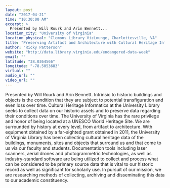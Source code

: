 ```yaml
---
layout: post
date: "2017-04-21"
time: "10:30:00 AM"
excerpt: >
  Presented by Will Rourk and Arin Bennett...
location_city: "University of Virginia"
location_physical: "Clemons Library VizLounge, Charlottesville, VA"
title: "Preserving Artifact and Architecture with Cultural Heritage Informatics"
author: "Ricky Patterson"
website: "http://data.library.virginia.edu/endangered-data-week"
email: ""
latitude: "38.0364566"
longitude: "-78.5053683"
virtual: ""
audio_url: ""
video_url: ""
---
```


Presented by Will Rourk and Arin Bennett. 
Intrinsic to historic buildings and objects is the condition that they are subject to potential transfiguration and even loss over time. Cultural Heritage Informatics at the University Library seeks to collect data on our historic assets and to preserve data regarding their conditions over time. The University of Virginia has the rare privilege and honor of being located at a UNESCO World Heritage Site. We are surrounded by history at every level, from artifact to architecture. With equipment obtained by a far-sighted grant obtained in 2011, the University of Virginia Library has been collecting cultural heritage data of the buildings, monuments, sites and objects that surround us and that come to us via our faculty and students. Documentation tools including laser scanners, aerial drones and photogrammetric technologies, as well as industry-standard software are being utilized to collect and process what can be considered to be primary source data that is vital to our historic record as well as significant for scholarly use. In pursuit of our mission, we are researching methods of collecting, archiving and disseminating this data to our academic constituency. 
